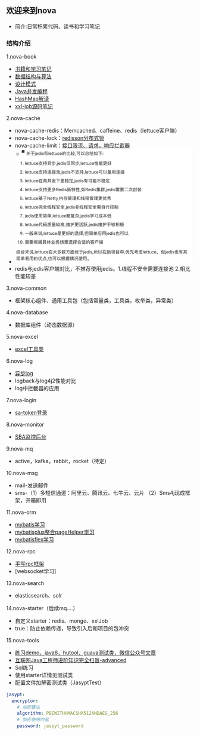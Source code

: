 ## 欢迎来到nova
* 简介:日常积累代码、读书和学习笔记

### 结构介绍
1.nova-book
* [书籍和学习笔记](nova-book/bookNote.md)
* [数据结构与算法](nova-book/src/main/java/com/nova/book/algorithm/algorithm.md)
* [设计模式](nova-book/src/main/java/com/nova/book/design/design.md)
* [Java并发编程](nova-book/src/main/java/com/nova/book/juc/juc.md)
* [HashMap解读](nova-book/src/main/java/com/nova/book/hashmap/hashmap解读.md)
* [xxl-job源码笔记](https://www.processon.com/preview/6433f533b433fa00159576a8)

2.nova-cache
* nova-cache-redis：Memcached、caffeine、redis（lettuce客户端）
* nova-cache-lock：[redisson分布式锁](nova-cache/lockNote.md)
* nova-cache-limit：[接口限流、请求，响应拦截器](nova-cache/limitNote.md)
* ![](./img/redis客户端对比.jpg)
* redis与jedis客户端对比，不推荐使用jedis。1.线程不安全需要连接池 2.相比性能较差

3.nova-common
* 框架核心组件、通用工具包（包括常量类，工具类，枚举类，异常类）

4.nova-database
* 数据库组件（动态数据源）

5.nova-excel
* [excel工具类](nova-excel/excelNote.md)

6.nova-log
* [异步log](nova-log/logNote.md)
* logback与log4j2性能对比
* log中拦截器的应用

7.nova-login
* [sa-token登录](nova-login/loginNote.md)

8.nova-monitor
* [SBA监控后台](nova-monitor/sbaNote.md)

9.nova-mq
* active，kafka，rabbit，rocket（待定）

10.nova-msg
* mail-发送邮件
* sms-（1）多短信通道：阿里云、腾讯云、七牛云、云片   （2）Sms4j现成框架，开箱即用

11.nova-orm
* [mybatis学习](nova-orm/nova-orm-mybatis/mybatisNote.md)
* [mybatisplus整合pageHelper学习](nova-orm/nova-orm-mybatisplus/mybatisplus.md)
* [mybatisflex学习](nova-orm/nova-orm-mybatisflex/mybatisflex.md)

12.nova-rpc
* [手写rpc框架](nova-rpc/nova-rpc-socket/rpcNote.md)
* [websocket学习]

13.nova-search
* elasticsearch、solr

14.nova-starter（后续mq....）
* 自定义starter：redis、mongo、xxlJob
* <optional>true</optional>：防止依赖传递，导致引入后和项目的包冲突

15.nova-tools
* [练习demo，java8，hutool、guava测试类，微信公众号文章](nova-tools/toolsNote.md)
* [互联网Java工程师进阶知识完全扫盲-advanced](summary.md)
* Sql练习
* 使用starter详情见测试类
* 配置文件加解密测试类（JasyptTest）

~~~yml
jasypt:
  encryptor:
    # 加密算法
    algorithm: PBEWITHHMACSHA512ANDAES_256
    # 加密使用的盐
    password: jaspyt_password
~~~
